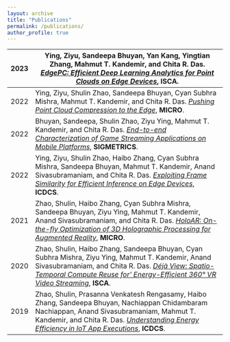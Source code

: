 ```yaml
---
layout: archive
title: "Publications"
permalink: /publications/
author_profile: true
---
```


<script type="text/javascript" src="https://d1bxh8uas1mnw7.cloudfront.net/assets/embed.js"></script>


|2023| Ying, Ziyu, Sandeepa Bhuyan, Yan Kang, Yingtian Zhang, Mahmut T. Kandemir, and Chita R. Das. *[EdgePC: Efficient Deep Learning Analytics for Point Clouds on Edge Devices](https://dl.acm.org/doi/10.1145/3579371.3589113)*, **ISCA**.|
|-|-|
|2022| Ying, Ziyu, Shulin Zhao, Sandeepa Bhuyan, Cyan Subhra Mishra, Mahmut T. Kandemir, and Chita R. Das. *[Pushing Point Cloud Compression to the Edge](https://ieeexplore.ieee.org/document/9923794)*, **MICRO**.|
|2022| Bhuyan, Sandeepa, Shulin Zhao, Ziyu Ying, Mahmut T. Kandemir, and Chita R. Das. *[End-to-end Characterization of Game Streaming Applications on Mobile Platforms](https://dl.acm.org/doi/10.1145/3508030)*, **SIGMETRICS**.|
|2022| Ying, Ziyu, Shulin Zhao, Haibo Zhang, Cyan Subhra Mishra, Sandeepa Bhuyan, Mahmut T. Kandemir, Anand Sivasubramaniam, and Chita R. Das. *[Exploiting Frame Similarity for Efficient Inference on Edge Devices](https://ieeexplore.ieee.org/document/9912209)*, **ICDCS**.|
|2021| Zhao, Shulin, Haibo Zhang, Cyan Subhra Mishra, Sandeepa Bhuyan, Ziyu Ying, Mahmut T. Kandemir, Anand Sivasubramaniam, and Chita R. Das. *[HoloAR: On-the-fly Optimization of 3D Holographic Processing for Augmented Reality](https://dl.acm.org/doi/10.1145/3466752.3480056)*, **MICRO**.|
|2020| Zhao, Shulin, Haibo Zhang, Sandeepa Bhuyan, Cyan Subhra Mishra, Ziyu Ying, Mahmut T. Kandemir, Anand Sivasubramaniam, and Chita R. Das. *[Déjà View: Spatio-Temporal Compute Reuse for' Energy-Efficient 360° VR Video Streaming](https://ieeexplore.ieee.org/document/9138937)*, **ISCA**.|
|2019| Zhao, Shulin, Prasanna Venkatesh Rengasamy, Haibo Zhang, Sandeepa Bhuyan, Nachiappan Chidambaram Nachiappan, Anand Sivasubramaniam, Mahmut T. Kandemir, and Chita R. Das. *[Understanding Energy Efficiency in IoT App Executions]((https://ieeexplore.ieee.org/document/8885095))*, **ICDCS**.|



